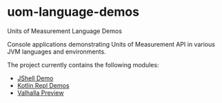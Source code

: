 uom-language-demos
=========

Units of Measurement Language Demos

Console applications demonstrating Units of Measurement API in various JVM languages and environments.

The project currently contains the following modules:

- [JShell Demo](jshell)
- [Kotlin Repl Demos](repl)
- [Valhalla Preview](valhalla)